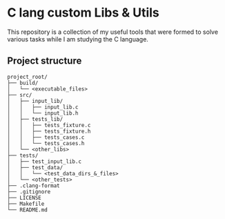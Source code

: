 # C lang custom Libs & Utils

This repository is a collection of my useful tools that were formed to solve various tasks while I am studying the C language.


## Project structure

```
project_root/
├── build/
│   └── <executable_files>
├── src/
│   ├── input_lib/
│   │   ├── input_lib.c
│   │   └── input_lib.h
│   ├── tests_lib/
│   │   ├── tests_fixture.c
│   │   ├── tests_fixture.h
│   │   ├── tests_cases.c
│   │   └── tests_cases.h
│   └── <other_libs>
├── tests/
│   ├── test_input_lib.c
│   ├── test_data/
│   │   └── <test_data_dirs_&_files>
│   └── <other_tests>
├── .clang-format
├── .gitignore
├── LICENSE
├── Makefile
└── README.md
```
